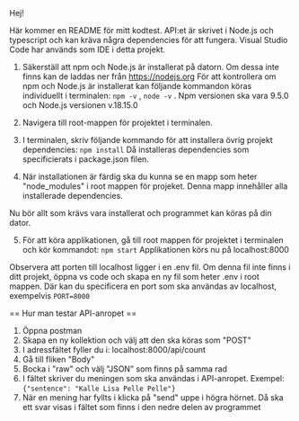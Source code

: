 Hej!

Här kommer en README för mitt kodtest. API:et är skrivet i Node.js och typescript och kan kräva några dependencies för att fungera. Visual Studio Code har används som IDE i detta projekt.

1. Säkerställ att npm och Node.js är installerat på datorn. Om dessa inte finns kan de laddas ner från https://nodejs.org
   För att kontrollera om npm och Node.js är installerat kan följande kommandon köras individuellt i terminalen: `npm -v` , `node -v` . Npm versionen ska vara 9.5.0 och Node.js versionen v.18.15.0

2. Navigera till root-mappen för projektet i terminalen.

3. I terminalen, skriv följande kommando för att installera övrig projekt dependencies: `npm install`
   Då installeras dependencies som specificierats i package.json filen.

4. När installationen är färdig ska du kunna se en mapp som heter "node_modules" i root mappen för projeket. Denna mapp innehåller alla installerade dependencies.

Nu bör allt som krävs vara installerat och programmet kan köras på din dator.

5. För att köra applikationen, gå till root mappen för projektet i terminalen och kör kommandot: `npm start`
   Applikationen körs nu på localhost:8000

Observera att porten till localhost ligger i en .env fil. Om denna fil inte finns i ditt projekt, öppna vs code och skapa en ny fil som heter .env i root mappen. Där kan du specificera en port som ska användas av localhost, exempelvis `PORT=8000`

== Hur man testar API-anropet ==

1. Öppna postman
2. Skapa en ny kollektion och välj att den ska köras som "POST"
3. I adressfältet fyller du i: localhost:8000/api/count
4. Gå till fliken "Body"
5. Bocka i "raw" och välj "JSON" som finns på samma rad
6. I fältet skriver du meningen som ska användas i API-anropet. Exempel: `{"sentence": "Kalle Lisa Pelle Pelle"}`
7. När en mening har fyllts i klicka på "send" uppe i högra hörnet. Då ska ett svar visas i fältet som finns i den nedre delen av programmet
